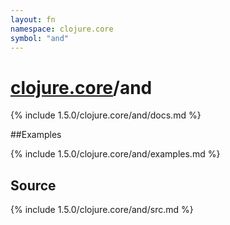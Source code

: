 ```yaml
---
layout: fn
namespace: clojure.core
symbol: "and"
---
```


# [clojure.core](../)/and

{% include 1.5.0/clojure.core/and/docs.md %}

##Examples

{% include 1.5.0/clojure.core/and/examples.md %}
## Source
{% include 1.5.0/clojure.core/and/src.md %}


